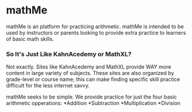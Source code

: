 # mathMe

   mathMe is an platform for practicing arithmetic.
   mathMe is intended to be used by instructors or parents looking to provide extra practice to learners of basic math skills.
### So It's Just Like KahnAcedemy or MathXL?

  Not exactly.  Sites like KahnAcedemy and MathXL provide WAY more content in large variety of subjects.  These sites are also organized by grade-level or course name; this can make finding specific skill practice difficult for the less internet savvy.
  
  mathMe seeks to be simple.  We provide practice for just the four basic arithmetic opperations:
*Addition
*Subtraction
*Multiplication
*Division
